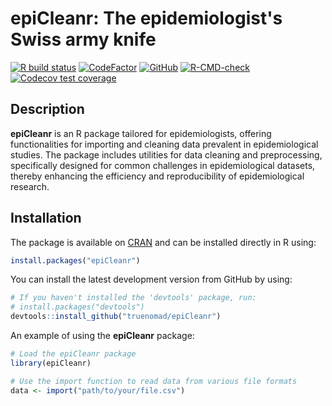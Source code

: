 
# epiCleanr: The epidemiologist's Swiss army knife #

[![R build status](https://github.com/truenomad/epicleanr/workflows/R-CMD-check/badge.svg)](https://github.com/truenomad/epicleanr/actions)
[![CodeFactor](https://www.codefactor.io/repository/github/truenomad/epicleanr/badge)](https://www.codefactor.io/repository/github/truenomad/epicleanr)
[![GitHub](https://img.shields.io/github/license/truenomad/epiCleanr)](https://github.com/truenomad/epiCleanr/blob/main/LICENSE)
[![R-CMD-check](https://github.com/truenomad/epiCleanr/workflows/R-CMD-check/badge.svg)](https://github.com/truenomad/epiCleanr/actions)
[![Codecov test coverage](https://codecov.io/gh/truenomad/epiCleanr/branch/main/graph/badge.svg)](https://codecov.io/gh/truenomad/epiCleanr?branch=main)

## Description ##

**epiCleanr** is an R package tailored for epidemiologists, 
offering functionalities for importing and cleaning data prevalent in epidemiological studies. The 
package includes utilities for data cleaning and preprocessing, specifically 
designed for common challenges in epidemiological datasets, thereby enhancing 
the efficiency and reproducibility of epidemiological research.

## Installation ##

The package is available on 
[CRAN](http://cran.r-project.org/web/packages/epiCleanr/) and can be installed 
directly in R using:

```R
install.packages("epiCleanr")
```

You can install the latest development version from GitHub by using:

```R
# If you haven't installed the 'devtools' package, run:
# install.packages("devtools")
devtools::install_github("truenomad/epiCleanr")
```

An example of using the **epiCleanr** package:

```R
# Load the epiCleanr package
library(epiCleanr)

# Use the import function to read data from various file formats
data <- import("path/to/your/file.csv")
```
